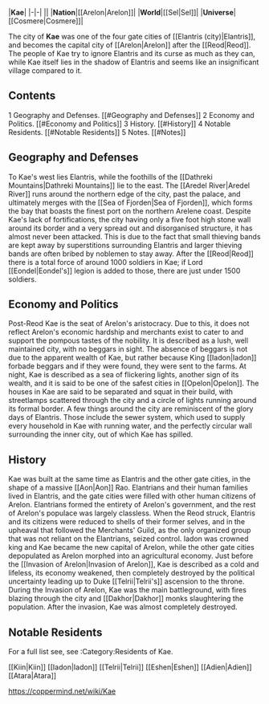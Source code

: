 |**Kae**|
|-|-|
||
|**Nation**|[[Arelon\|Arelon]]|
|**World**|[[Sel\|Sel]]|
|**Universe**|[[Cosmere\|Cosmere]]|

The city of **Kae** was one of the four gate cities of [[Elantris (city)\|Elantris]], and becomes the capital city of [[Arelon\|Arelon]] after the [[Reod\|Reod]]. The people of Kae try to ignore Elantris and its curse as much as they can, while Kae itself lies in the shadow of Elantris and seems like an insignificant village compared to it.

## Contents

1 Geography and Defenses. [[#Geography and Defenses]] 
2 Economy and Politics. [[#Economy and Politics]] 
3 History. [[#History]] 
4 Notable Residents. [[#Notable Residents]] 
5 Notes. [[#Notes]] 


## Geography and Defenses
To Kae's west lies Elantris, while the foothills of the [[Dathreki Mountains\|Dathreki Mountains]] lie to the east. The [[Aredel River\|Aredel River]] runs around the northern edge of the city, past the palace, and ultimately merges with the [[Sea of Fjorden\|Sea of Fjorden]], which forms the bay that boasts the finest port on the northern Arelene coast.
Despite Kae's lack of fortifications, the city having only a five foot high stone wall around its border and a very spread out and disorganised structure, it has almost never been attacked. This is due to the fact that small thieving bands are kept away by superstitions surrounding Elantris and larger thieving bands are often bribed by noblemen to stay away. After the [[Reod\|Reod]] there is a total force of around 1000 soldiers in Kae; if Lord [[Eondel\|Eondel's]] legion is added to those, there are just under 1500 soldiers.

## Economy and Politics
Post-Reod Kae is the seat of Arelon's aristocracy. Due to this, it does not reflect Arelon's economic hardship and merchants exist to cater to and support the pompous tastes of the nobility. It is described as a lush, well maintained city, with no beggars in sight. The absence of beggars is not due to the apparent wealth of Kae, but rather because King [[Iadon\|Iadon]] forbade beggars and if they were found, they were sent to the farms.
At night, Kae is described as a sea of flickering lights, another sign of its wealth, and it is said to be one of the safest cities in [[Opelon\|Opelon]]. The houses in Kae are said to be separated and squat in their build, with streetlamps scattered through the city and a circle of lights running around its formal border.
A few things around the city are reminiscent of the glory days of Elantris. Those include the sewer system, which used to supply every household in Kae with running water, and the perfectly circular wall surrounding the inner city, out of which Kae has spilled.

## History
Kae was built at the same time as Elantris and the other gate cities, in the shape of a massive [[Aon\|Aon]] Rao. Elantrians and their human families lived in Elantris, and the gate cities were filled with other human citizens of Arelon. Elantrians formed the entirety of Arelon's government, and the rest of Arelon's populace was largely classless.
When the Reod struck, Elantris and its citizens were reduced to shells of their former selves, and in the upheaval that followed the Merchants' Guild, as the only organized group that was not reliant on the Elantrians, seized control. Iadon was crowned king and Kae became the new capital of Arelon, while the other gate cities depopulated as Arelon morphed into an agricultural economy.
Just before the [[Invasion of Arelon\|Invasion of Arelon]], Kae is described as a cold and lifeless, its economy weakened, then completely destroyed by the political uncertainty leading up to Duke [[Telrii\|Telrii's]] ascension to the throne. During the Invasion of Arelon, Kae was the main battleground, with fires blazing through the city and [[Dakhor\|Dakhor]] monks slaughtering the population. After the invasion, Kae was almost completely destroyed.

## Notable Residents
For a full list see, see :Category:Residents of Kae.

[[Kiin\|Kiin]]
[[Iadon\|Iadon]]
[[Telrii\|Telrii]]
[[Eshen\|Eshen]]
[[Adien\|Adien]]
[[Atara\|Atara]]



https://coppermind.net/wiki/Kae